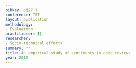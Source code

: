 ```yaml
---
bibkey: pj27_1
conference: IST
layout: publication
methodology:
- Evaluation
practitioner: []
researcher:
- Socio-technical effects
summary: ''
title: An empirical study of sentiments in code reviews
year: 2019
---
```

